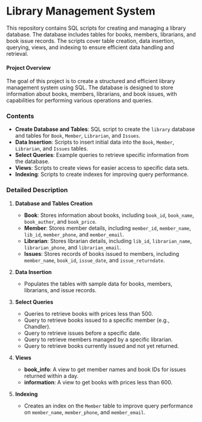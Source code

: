 # Library Management System

This repository contains SQL scripts for creating and managing a library database. The database includes tables for books, members, librarians, and book issue records. The scripts cover table creation, data insertion, querying, views, and indexing to ensure efficient data handling and retrieval.

#### Project Overview
The goal of this project is to create a structured and efficient library management system using SQL. The database is designed to store information about books, members, librarians, and book issues, with capabilities for performing various operations and queries.

### Contents
- **Create Database and Tables**: SQL script to create the `library` database and tables for `Book`, `Member`, `Librarian`, and `Issues`.
- **Data Insertion**: Scripts to insert initial data into the `Book`, `Member`, `Librarian`, and `Issues` tables.
- **Select Queries**: Example queries to retrieve specific information from the database.
- **Views**: Scripts to create views for easier access to specific data sets.
- **Indexing**: Scripts to create indexes for improving query performance.

### Detailed Description

1. **Database and Tables Creation**
    - **Book**: Stores information about books, including `book_id`, `book_name`, `book_author`, and `book_price`.
    - **Member**: Stores member details, including `member_id`, `member_name`, `lib_id`, `member_phone`, and `member_email`.
    - **Librarian**: Stores librarian details, including `lib_id`, `librarian_name`, `librarian_phone`, and `librarian_email`.
    - **Issues**: Stores records of books issued to members, including `member_name`, `book_id`, `issue_date`, and `issue_returndate`.

2. **Data Insertion**
    - Populates the tables with sample data for books, members, librarians, and issue records.

3. **Select Queries**
    - Queries to retrieve books with prices less than 500.
    - Query to retrieve books issued to a specific member (e.g., Chandler).
    - Query to retrieve issues before a specific date.
    - Query to retrieve members managed by a specific librarian.
    - Query to retrieve books currently issued and not yet returned.

4. **Views**
    - **book_info**: A view to get member names and book IDs for issues returned within a day.
    - **information**: A view to get books with prices less than 600.

5. **Indexing**
    - Creates an index on the `Member` table to improve query performance on `member_name`, `member_phone`, and `member_email`.
